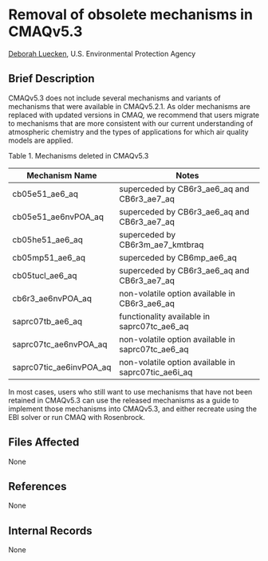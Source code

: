 # Removal of obsolete mechanisms in CMAQv5.3

[Deborah Luecken](mailto:luecken.deborah@epa.gov), U.S. Environmental Protection Agency

## Brief Description

CMAQv5.3 does not include several mechanisms and variants of mechanisms that were available in CMAQv5.2.1. As older mechanisms are replaced with updated versions in CMAQ, we recommend that users migrate to mechanisms that are more consistent with our current understanding of atmospheric chemistry and the types of applications for which air quality models are applied.  

Table 1. Mechanisms deleted in CMAQv5.3 

|Mechanism Name| Notes |                                  
| ----------------------- | ------------------------------------------------------- |
|cb05e51_ae6_aq | superceded by CB6r3_ae6_aq and CB6r3_ae7_aq |
|cb05e51_ae6nvPOA_aq | superceded by CB6r3_ae6_aq and CB6r3_ae7_aq |
|cb05he51_ae6_aq | superceded by CB6r3m_ae7_kmtbraq |
|cb05mp51_ae6_aq | superceded by CB6mp_ae6_aq |
|cb05tucl_ae6_aq | superceded by CB6r3_ae6_aq and CB6r3_ae7_aq|
|cb6r3_ae6nvPOA_aq | non-volatile option available in CB6r3_ae6_aq |
|saprc07tb_ae6_aq | functionality available in saprc07tc_ae6_aq|
|saprc07tc_ae6nvPOA_aq | non-volatile option available  in saprc07tc_ae6_aq|
|saprc07tic_ae6invPOA_aq | non-volatile option available in saprc07tic_ae6i_aq|

In most cases, users who still want to use mechanisms that have not been retained in CMAQv5.3 can use the released mechanisms as a guide to implement those mechanisms into CMAQv5.3, and either recreate using the EBI solver or run CMAQ with Rosenbrock.  

## Files Affected
None

## References
None

## Internal Records
None



